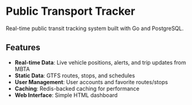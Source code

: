# Public Transport Tracker

Real-time public transit tracking system built with Go and PostgreSQL.

## Features

- **Real-time Data**: Live vehicle positions, alerts, and trip updates from MBTA
- **Static Data**: GTFS routes, stops, and schedules
- **User Management**: User accounts and favorite routes/stops
- **Caching**: Redis-backed caching for performance
- **Web Interface**: Simple HTML dashboard
